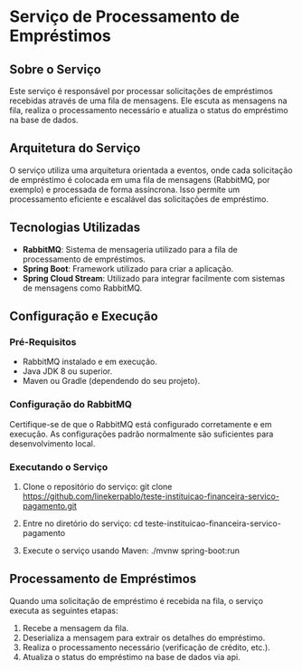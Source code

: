 # Serviço de Processamento de Empréstimos

## Sobre o Serviço

Este serviço é responsável por processar solicitações de empréstimos recebidas através de uma fila de mensagens. Ele escuta as mensagens na fila, realiza o processamento necessário e atualiza o status do empréstimo na base de dados.

## Arquitetura do Serviço

O serviço utiliza uma arquitetura orientada a eventos, onde cada solicitação de empréstimo é colocada em uma fila de mensagens (RabbitMQ, por exemplo) e processada de forma assíncrona. Isso permite um processamento eficiente e escalável das solicitações de empréstimo.

## Tecnologias Utilizadas

- **RabbitMQ**: Sistema de mensageria utilizado para a fila de processamento de empréstimos.
- **Spring Boot**: Framework utilizado para criar a aplicação.
- **Spring Cloud Stream**: Utilizado para integrar facilmente com sistemas de mensagens como RabbitMQ.

## Configuração e Execução

### Pré-Requisitos

- RabbitMQ instalado e em execução.
- Java JDK 8 ou superior.
- Maven ou Gradle (dependendo do seu projeto).

### Configuração do RabbitMQ

Certifique-se de que o RabbitMQ está configurado corretamente e em execução. As configurações padrão normalmente são suficientes para desenvolvimento local.

### Executando o Serviço

1. Clone o repositório do serviço:
git clone https://github.com/linekerpablo/teste-instituicao-financeira-servico-pagamento.git

2. Entre no diretório do serviço:
cd teste-instituicao-financeira-servico-pagamento

3. Execute o serviço usando Maven:
./mvnw spring-boot:run

## Processamento de Empréstimos

Quando uma solicitação de empréstimo é recebida na fila, o serviço executa as seguintes etapas:

1. Recebe a mensagem da fila.
2. Deserializa a mensagem para extrair os detalhes do empréstimo.
3. Realiza o processamento necessário (verificação de crédito, etc.).
4. Atualiza o status do empréstimo na base de dados via api.